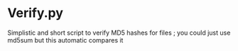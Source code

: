 # Verify.py
Simplistic and short script to verify MD5 hashes for files ; you could just use md5sum but this automatic compares it
